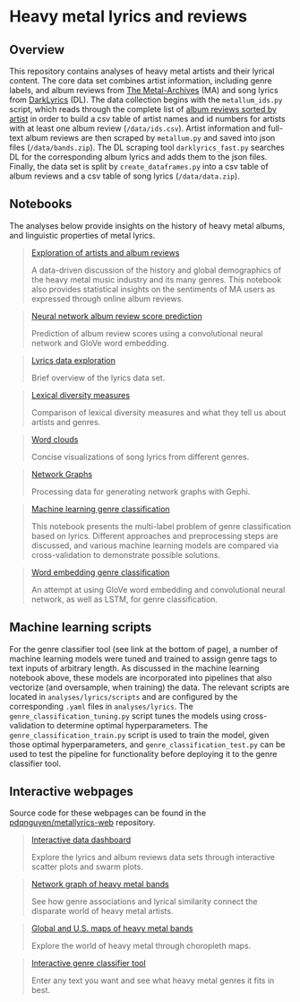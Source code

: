 # Heavy metal lyrics and reviews

## Overview

This repository contains analyses of heavy metal artists and their lyrical content.
The core data set combines artist information, including genre labels, and album reviews from
[The Metal-Archives](https://www.metal-archives.com) (MA) and song lyrics from [DarkLyrics](http://www.darklyrics.com)
(DL). The data collection begins with the `metallum_ids.py` script, which reads through the complete list of
[album reviews sorted by artist](https://www.metal-archives.com/review/browse/by/alpha) in order to build a csv table 
of artist names and id numbers for artists with at least one album review (`/data/ids.csv`). Artist information and
full-text album reviews are then scraped by `metallum.py` and saved into json files (`/data/bands.zip`). The DL 
scraping tool `darklyrics_fast.py` searches DL for the corresponding album lyrics and adds them to the json files. 
Finally, the data set is split by `create_dataframes.py` into a csv table of album reviews and a csv table of song 
lyrics (`/data/data.zip`).

## Notebooks

The analyses below provide insights on the history of heavy metal albums, and linguistic properties of metal lyrics.


> [Exploration of artists and album reviews](https://github.com/pdqnguyen/metallyrics/blob/master/reviews/reviews1.ipynb)
>
> A data-driven discussion of the history and global demographics of the heavy metal music industry and its many
> genres. This notebook also provides statistical insights on the sentiments of MA users as expressed through online
> album reviews.

> [Neural network album review score prediction](https://github.com/pdqnguyen/metallyrics/blob/master/reviews/reviews2.ipynb)
>
> Prediction of album review scores using a convolutional neural network and GloVe word embedding.

> [Lyrics data exploration](https://github.com/pdqnguyen/metallyrics/blob/master/lyrics/notebooks/lyrics-part-1-overview.ipynb)
> 
> Brief overview of the lyrics data set.

> [Lexical diversity measures](https://github.com/pdqnguyen/metallyrics/blob/master/lyrics/notebooks/lyrics-part-2-lexical-diversity.ipynb)
> 
> Comparison of lexical diversity measures and what they tell us about artists and genres.

> [Word clouds](https://github.com/pdqnguyen/metallyrics/blob/master/lyrics/notebooks/lyrics-part-3-word-clouds.ipynb)
> 
> Concise visualizations of song lyrics from different genres.

> [Network Graphs](https://github.com/pdqnguyen/metallyrics/blob/master/lyrics/notebooks/lyrics-part-4-network-graphs.ipynb)
> 
> Processing data for generating network graphs with Gephi.

> [Machine learning genre classification](https://github.com/pdqnguyen/metallyrics/blob/master/lyrics/notebooks/genre-classification-bag-of-words.ipynb)
> 
> This notebook presents the multi-label problem of genre classification based on lyrics. Different approaches
> and preprocessing steps are discussed, and various machine learning models are compared via cross-validation
> to demonstrate possible solutions.

> [Word embedding genre classification](https://github.com/pdqnguyen/metallyrics/blob/master/lyrics/notebooks/genre-classification-word-embedding.ipynb)
> 
> An attempt at using GloVe word embedding and convolutional neural network, as well as LSTM, for genre classification.

## Machine learning scripts

For the genre classifier tool (see link at the bottom of page), a number of machine learning models were tuned and
trained to assign genre tags to text inputs of arbitrary length. As discussed in the machine learning notebook above,
these models are incorporated into pipelines that also vectorize (and oversample, when training) the data. The
relevant scripts are located in `analyses/lyrics/scripts` and are configured by the corresponding `.yaml` files in
`analyses/lyrics`. The `genre_classification_tuning.py` script tunes the models using cross-validation to determine
optimal hyperparameters. The `genre_classification_train.py` script is used to train the model, given those optimal
hyperparameters, and `genre_classification_test.py` can be used to test the pipeline for functionality before
deploying it to the genre classifier tool.

## Interactive webpages

Source code for these webpages can be found in the [pdqnguyen/metallyrics-web](https://github.com/pdqnguyen/metallyrics-web) repository. 

> [Interactive data dashboard](https://metal-lyrics-feature-plots.herokuapp.com/)
> 
> Explore the lyrics and album reviews data sets through interactive scatter plots and swarm plots.

> [Network graph of heavy metal bands](https://metal-lyrics-network-graph.herokuapp.com/)
> 
> See how genre associations and lyrical similarity connect the disparate world of heavy metal artists.

> [Global and U.S. maps of heavy metal bands](https://metal-lyrics-maps.herokuapp.com/)
> 
> Explore the world of heavy metal through choropleth maps.

> [Interactive genre classifier tool](https://metal-lyrics-genre-classifier.herokuapp.com/)
> 
> Enter any text you want and see what heavy metal genres it fits in best.
